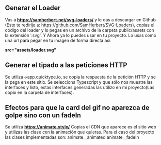 ## Generar el Loader
Vas a **https://samherbert.net/svg-loaders/** y le das a descargar en 
Github (Esto te redirije a: https://github.com/SamHerbert/SVG-Loaders), copias el código del loader y lo pegas en un archivo de la carpeta public/assets con la extensión '.svg'.
Y Ahora ya lo puedes usar en tu proyecto.
Lo usas como una url para pegar en tu imagen de forma directa así:

**src="assets/loader.svg"**

## Generar el tipado a las peticiones HTTP
Se utiliza->app.quicktype.io, se copia la respuesta de la petición HTTP y se la pega en este sitio.
Se selecciona Typescript y que sólo nos muestre las interfaces y listo, estas interfaces generadas las
utilizo en mi proyecto(Las copio en la carpeta de interfaces).

## Efectos para que la card del gif no aparezca de golpe sino con un fadeIn
Se utiliza **https://animate.style/**
Copias el CDN que aparece es el sitio web y utilizas las clase con la animación que quieras.
Para el caso del proyecto las clases implementadas son:
animate__animated animate__fadeIn
